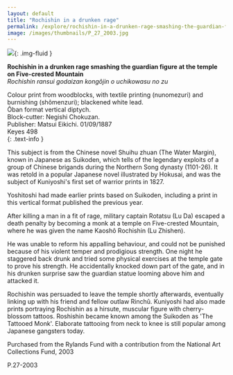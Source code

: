 ```yaml
---
layout: default
title: "Rochishin in a drunken rage"
permalink: /explore/rochishin-in-a-drunken-rage-smashing-the-guardian-figure
image: /images/thumbnails/P_27_2003.jpg
---
```


![]({{site.baseurl}}/images/P_27_2003.jpg){: .img-fluid }

**Rochishin in a drunken rage smashing the guardian figure at the temple on Five-crested Mountain**  
_Rochishin ransui godaizan kongôjin o uchikowasu no zu_

Colour print from woodblocks, with textile printing (nunomezuri) and burnishing (shômenzuri); blackened white lead.  
Ôban format vertical diptych.  
Block-cutter: Negishi Chokuzan.  
Publisher: Matsui Eikichi. 01/09/1887  
Keyes 498  
{: .text-info }

This subject is from the Chinese novel Shuihu zhuan (The Water Margin), known in Japanese as Suikoden, which tells of the legendary exploits of a group of Chinese brigands during the Northern Song dynasty (1101-26). It was retold in a popular
Japanese novel illustrated by Hokusai, and was the subject of Kuniyoshi's
first set of warrior prints in 1827.

Yoshitoshi had made earlier prints based on Suikoden, including a print in this vertical format published the previous year.

After killing a man in a fit of rage, military captain Rotatsu (Lu Da) escaped a death
penalty by becoming a monk at a temple on Five-crested Mountain,
where he was given the name Kaoshô Rochishin (Lu Zhishen).

He was unable to reform his appalling behaviour, and could not be
punished because of his violent temper and prodigious strength.
One night he staggered back drunk and tried some physical exercises
at the temple gate to prove his strength. He accidentally knocked
down part of the gate, and in his drunken surprise saw the guardian
statue looming above him and attacked it.

Rochishin was persuaded
to leave the temple shortly afterwards, eventually linking up with
his friend and fellow outlaw Rinchû.
Kuniyoshi had also made prints portraying Rochishin as a hirsute, muscular figure with cherry-blossom tattoos. Roshishin became known among the Suikoden as
'The Tattooed Monk'. Elaborate tattooing from neck to knee is still
popular among Japanese gangsters today.

Purchased from the Rylands Fund with a contribution from the National Art Collections Fund, 2003

P.27-2003
